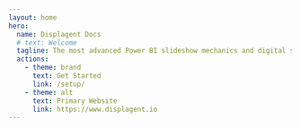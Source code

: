 ```yaml
---
layout: home
hero:
  name: Displagent Docs
  # text: Welcome
  tagline: The most advanced Power BI slideshow mechanics and digital signage software in the Power BI ecosystem.
  actions:
    - theme: brand
      text: Get Started
      link: /setup/
    - theme: alt
      text: Primary Website
      link: https://www.displagent.io
---
```

